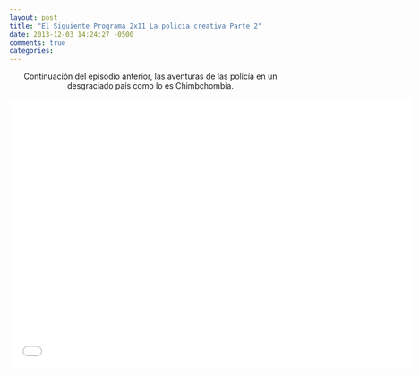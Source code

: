 ```yaml
---
layout: post
title: "El Siguiente Programa 2x11 La policía creativa Parte 2"
date: 2013-12-03 14:24:27 -0500
comments: true
categories: 
---
```

<div align="center">
Continuación del episodio anterior, las aventuras de las policía en un desgraciado país como lo es Chimbchombia.
<br></br>
<iframe width="720" height="480" src="//www.youtube.com/embed/QjMfNEUk7vg" frameborder="0" allowfullscreen></iframe>
</div>
